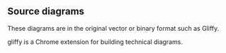 ## Source diagrams

These diagrams are in the original vector or binary format such as Gliffy.

gliffy is a Chrome extension for building technical diagrams.
